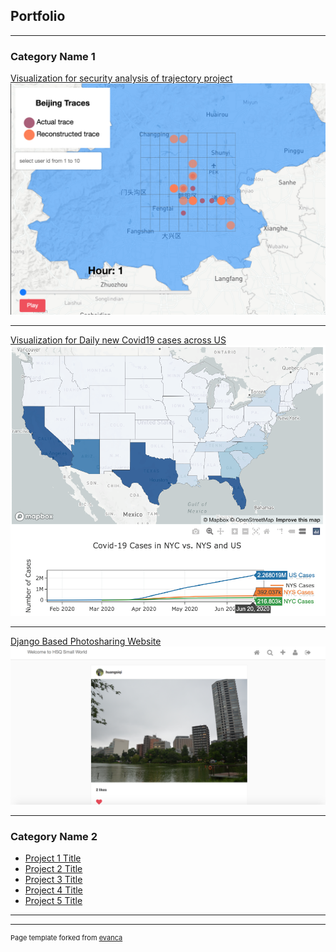 ## Portfolio

---

### Category Name 1 

[Visualization for security analysis of trajectory project](https://siqihuang18.github.io/visualizaiton_trajectory/)
<img src="images/project1.png"/>

---
[Visualization for Daily new Covid19 cases across US](https://siqihuang18.github.io/visualization_covid/)
<img src="images/covid.png"/>

---
[Django Based Photosharing Website](https://powerful-chamber-91104.herokuapp.com/)
<img src="images/Insta.png"/>

---

### Category Name 2

- [Project 1 Title](https://siqihuang18.github.io/visualizaiton/)
- [Project 2 Title](http://example.com/)
- [Project 3 Title](http://example.com/)
- [Project 4 Title](http://example.com/)
- [Project 5 Title](http://example.com/)

---




---
<p style="font-size:11px">Page template forked from <a href="https://github.com/evanca/quick-portfolio">evanca</a></p>
<!-- Remove above link if you don't want to attibute -->
